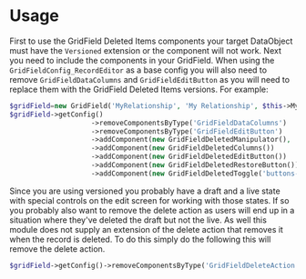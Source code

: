 Usage
========================
First to use the GridField Deleted Items components your target DataObject must have the ``Versioned`` extension or the component will not work. Next you need to include the components in your GridField. When using the ``GridFieldConfig_RecordEditor`` as a base config you will also need to remove ``GridFieldDataColumns`` and ``GridFieldEditButton`` as you will need to replace them with the GridField Deleted Items versions. For example:

```php
$gridField=new GridField('MyRelationship', 'My Relationship', $this->MyRelationship(), GridFieldConfig_RecordEditor::create(10));
$gridField->getConfig()
                    ->removeComponentsByType('GridFieldDataColumns')
                    ->removeComponentsByType('GridFieldEditButton')
                    ->addComponent(new GridFieldDeletedManipulator(), 'GridFieldToolbarHeader')
                    ->addComponent(new GridFieldDeletedColumns())
                    ->addComponent(new GridFieldDeletedEditButton())
                    ->addComponent(new GridFieldDeletedRestoreButton())
                    ->addComponent(new GridFieldDeletedToggle('buttons-before-left'));
```

Since you are using versioned you probably have a draft and a live state with special controls on the edit screen for working with those states. If so you probably also want to remove the delete action as users will end up in a situation where they've deleted the draft but not the live. As well this module does not supply an extension of the delete action that removes it when the record is deleted. To do this simply do the following this will remove the delete action.

```php
$gridField->getConfig()->removeComponentsByType('GridFieldDeleteAction');
```
